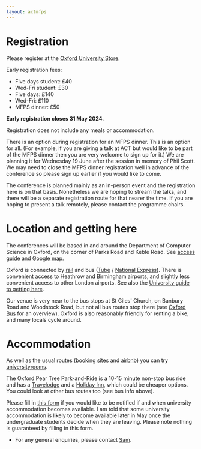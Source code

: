 ```yaml
---
layout: actmfps
---
```


# Registration

Please register at the [Oxford University Store](https://www.oxforduniversitystores.co.uk/conferences-and-events/computer-science/events/applied-category-theory-and-mathematical-foundations-of-programming-semantics-co-located-conference). 

Early registration fees:

* Five days student: £40 
* Wed-Fri student: £30 
* Five days: £140 
* Wed-Fri:  £110 
* MFPS dinner: £50

**Early registration closes 31 May 2024**. 

Registration does not include any meals or accommodation.

There is an option during registration for an MFPS dinner. This is an option for all. (For example, if you are giving a talk at ACT but would like to be part of the MFPS dinner then you are very welcome to sign up for it.) We are planning it for Wednesday 19 June after the session in memory of Phil Scott. We may need to close the MFPS dinner registration well in advance of the conference so please sign up earlier if you would like to come.

 The conference is planned mainly as an in-person event and the registration here is on that basis. Nonetheless we are hoping to stream the talks, and there will be a separate registration route for that nearer the time. If you are hoping to present a talk remotely, please contact the programme chairs. 




# Location and getting here

The conferences will be based in and around the Department of Computer Science in Oxford, on the corner of Parks Road and Keble Road. See [access guide](https://www.accessguide.ox.ac.uk/8-11-keble-road-and-wolfson-building) and [Google map](https://maps.app.goo.gl/WSeQuTsg3w4ZL8VQ8).

Oxford is connected by [rail](https://www.nationalrail.co.uk) and bus ([Tube](https://www.oxfordtube.com) / [National Express](https://www.nationalexpress.com/en/help/coach-stations/oxford)). There is convenient access to Heathrow and Birmingham airports, and slightly less convenient access to other London airports. See also the [University guide to getting here](https://www.ox.ac.uk/visitors/visiting-oxford/how-get-oxford). 

Our venue is very near to the bus stops at St Giles' Church, on Banbury Road and Woodstock Road, but not all bus routes stop there (see [Oxford Bus](https://images-oxfordbus.passenger-website.com/2023-08/SmartZone%20Network%20Map%20-%2027th%20August%202023.pdf) for an overview). Oxford is also reasonably friendly for renting a bike, and many locals cycle around. 

# Accommodation

As well as the usual routes ([booking sites](https://www.tripadvisor.co.uk/Hotels-g186361-Oxford_Oxfordshire_England-Hotels.html) and [airbnb](https://www.airbnb.co.uk/oxford-united-kingdom/stays/apartments)) you can try [universityrooms](https://www.universityrooms.com/en-GB/city/oxford/home/). 
 
The Oxford Pear Tree Park-and-Ride is a 10-15 minute non-stop bus ride and has a [Travelodge](https://www.tripadvisor.co.uk/Hotel_Review-g186361-d1027077-Reviews-Travelodge_Oxford_Peartree_Hotel-Oxford_Oxfordshire_England.html) and a [Holiday Inn](https://www.tripadvisor.co.uk/Hotel_Review-g186361-d226318-Reviews-Holiday_Inn_Oxford_an_IHG_Hotel-Oxford_Oxfordshire_England.html?m=19905), which could be cheaper options. You could look at other bus routes too (see bus info above). 

 Please fill in [this form](https://forms.gle/jGCWfjG6N2QGM8vPA) if you would like to be notified if and when university accommodation becomes available. I am told that some university accommodation is likely to become available later in May once the undergraduate students decide when they are leaving. Please note nothing is guaranteed by filling in this form.





* For any general enquiries, please contact [Sam](https://www.cs.ox.ac.uk/people/samuel.staton/main.html). 

